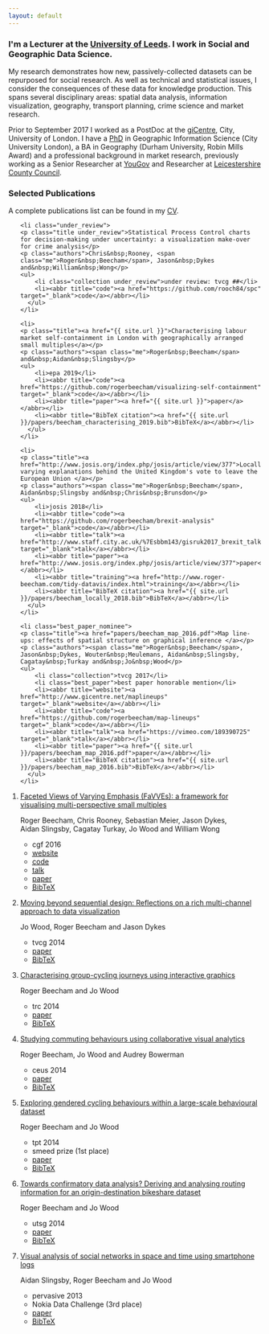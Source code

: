 ```yaml
---
layout: default
---
```



### I'm a Lecturer at the [University of Leeds](https://www.leeds.ac.uk). I work in Social and Geographic Data Science.

My research demonstrates how new, passively-collected datasets can be repurposed for social research. As well as technical and statistical issues, I consider the consequences of these data for knowledge production. This spans several disciplinary areas: spatial data analysis, information visualization, geography, transport planning, crime science and market research.

Prior to September 2017 I worked as a PostDoc at the [giCentre](https://www.gicentre.net), City, University of London. I have a [PhD](http://www.gicentre.net/rogerbeecham/thesis) in Geographic Information Science (City University London), a BA in Geography (Durham University, Robin Mills Award) and a professional background in market research, previously working as a Senior Researcher at [YouGov](https://yougov.co.uk) and Researcher at [Leicestershire County Council](http://www.lsr-online.org/uploads/dasts-finalreport-1810610.pdf).


### Selected Publications

A complete publications list can be found in my [CV](/roger_beecham_cv.pdf).

<ol class="publications">

    <li class="under_review">
    <p class="title under_review">Statistical Process Control charts for decision-making under uncertainty: a visualization make-over for crime analysis</p>
    <p class="authors">Chris&nbsp;Rooney, <span class="me">Roger&nbsp;Beecham</span>, Jason&nbsp;Dykes and&nbsp;William&nbsp;Wong</p>
    <ul>
        <li class="collection under_review">under review: tvcg ##</li>
        <li><abbr title="code"><a href="https://github.com/rooch84/spc" target="_blank">code</a></abbr></li>
      </ul>
    </li>

    <li>
    <p class="title"><a href="{{ site.url }}">Characterising labour market self-containment in London with geographically arranged small multiples</a></p>
    <p class="authors"><span class="me">Roger&nbsp;Beecham</span> and&nbsp;Aidan&nbsp;Slingsby</p>
    <ul>
        <li>epa 2019</li>
        <li><abbr title="code"><a href="https://github.com/rogerbeecham/visualizing-self-containment" target="_blank">code</a></abbr></li>
        <li><abbr title="paper"><a href="{{ site.url }}">paper</a></abbr></li>
        <li><abbr title="BibTeX citation"><a href="{{ site.url }}/papers/beecham_characterising_2019.bib">BibTeX</a></abbr></li>
      </ul>
    </li>

    <li>
    <p class="title"><a href="http://www.josis.org/index.php/josis/article/view/377">Locally-varying explanations behind the United Kingdom's vote to leave the European Union </a></p>
    <p class="authors"><span class="me">Roger&nbsp;Beecham</span>, Aidan&nbsp;Slingsby and&nbsp;Chris&nbsp;Brunsdon</p>
    <ul>
        <li>josis 2018</li>
        <li><abbr title="code"><a href="https://github.com/rogerbeecham/brexit-analysis" target="_blank">code</a></abbr></li>
        <li><abbr title="talk"><a href="http://www.staff.city.ac.uk/%7Esbbm143/gisruk2017_brexit_talk.pdf" target="_blank">talk</a></abbr></li>
        <li><abbr title="paper"><a href="http://www.josis.org/index.php/josis/article/view/377">paper</a></abbr></li>
        <li><abbr title="training"><a href="http://www.roger-beecham.com/tidy-datavis/index.html">training</a></abbr></li>
        <li><abbr title="BibTeX citation"><a href="{{ site.url }}/papers/beecham_locally_2018.bib">BibTeX</a></abbr></li>
      </ul>
    </li>

    <li class="best_paper_nominee">
    <p class="title"><a href="papers/beecham_map_2016.pdf">Map line-ups: effects of spatial structure on graphical inference </a></p>
    <p class="authors"><span class="me">Roger&nbsp;Beecham</span>, Jason&nbsp;Dykes, Wouter&nbsp;Meulemans, Aidan&nbsp;Slingsby, Cagatay&nbsp;Turkay and&nbsp;Jo&nbsp;Wood</p>
    <ul>
        <li class="collection">tvcg 2017</li>
        <li class="best_paper">best paper honorable mention</li>
        <li><abbr title="website"><a href="http://www.gicentre.net/maplineups" target="_blank">website</a></abbr></li>
        <li><abbr title="code"><a href="https://github.com/rogerbeecham/map-lineups" target="_blank">code</a></abbr></li>
        <li><abbr title="talk"><a href="https://vimeo.com/189390725" target="_blank">talk</a></abbr></li>
        <li><abbr title="paper"><a href="{{ site.url }}/papers/beecham_map_2016.pdf">paper</a></abbr></li>
        <li><abbr title="BibTeX citation"><a href="{{ site.url }}/papers/beecham_map_2016.bib">BibTeX</a></abbr></li>
      </ul>
    </li>

   <li>
   <p class="title"><a href="{{ site.url }}/papers/beecham_faceted_2016.pdf">Faceted Views of Varying Emphasis (FaVVEs): a framework for visualising multi-perspective small multiples</a></p>
   <p class="authors"><span class="me">Roger&nbsp;Beecham</span>, Chris&nbsp;Rooney, Sebastian&nbsp;Meier, Jason&nbsp;Dykes, Aidan&nbsp;Slingsby, Cagatay&nbsp;Turkay, Jo&nbsp;Wood and&nbsp;William&nbsp;Wong</p>
   <ul>
       <li> cgf 2016</li
       ><li><abbr title="website"><a href="http://www.gicentre.net/favves" target="_blank">website</a></abbr></li>
       <li><abbr title="code"><a href="https://github.com/sebastian-meier/vis-survey" target="_blank">code</a></abbr></li>
       <li><abbr title="talk"><a href="https://vimeo.com/groups/eurovis2016/videos/177268318" target="_blank">talk</a></abbr></li>
       <li><abbr title="paper"><a href="{{ site.url }}/papers/beecham_faceted_2016.pdf">paper</a></abbr></li>
       <li><abbr title="BibTeX citation"><a href="{{ site.url }}/papers/beecham_faceted_2016.bib">BibTeX</a></abbr></li>
    </ul>
   </li>


   <li>
   <p class="title"><a href="{{ site.url }}/papers/wood_moving_2014.pdf">Moving beyond sequential design: Reflections on a rich multi-channel approach to data visualization</a></p>
   <p class="authors"> Jo&nbsp;Wood, <span class="me">Roger&nbsp;Beecham</span> and&nbsp;Jason&nbsp;Dykes
   <ul>
       <li> tvcg 2014</li>
         <li><abbr title="paper"><a href="{{ site.url }}/papers/wood_moving_2014.pdf">paper</a></abbr></li>
       <li><abbr title="BibTeX citation"><a href="{{ site.url }}/papers/wood_moving_2014.bib">BibTeX</a></abbr></li>
  </ul>


   <li>
   <p class="title"><a href="{{ site.url }}/papers/beecham_characterising_2014.pdf">Characterising group-cycling journeys using interactive graphics</a></p>
   <p class="authors"> <span class="me">Roger&nbsp;Beecham</span> and&nbsp;Jo&nbsp;Wood
   <ul>
       <li> trc 2014</li>
         <li><abbr title="paper"><a href="{{ site.url }}/papers/beecham_characterising_2014.pdf">paper</a></abbr></li>
       <li><abbr title="BibTeX citation"><a href="{{ site.url }}/papers/beecham_characterising_2014.bib">BibTeX</a></abbr></li>
    </ul>

   <li>
   <p class="title"><a href="{{ site.url }}/papers/beecham_studying_2014.pdf">Studying commuting behaviours using collaborative visual analytics</a></p>
   <p class="authors"> <span class="me">Roger&nbsp;Beecham</span>,&nbsp;Jo&nbsp;Wood and&nbsp;Audrey&nbsp;Bowerman
   <ul>
       <li> ceus 2014</li>
         <li><abbr title="paper"><a href="{{ site.url }}/papers/beecham_studying_2014.pdf">paper</a></abbr></li>
       <li><abbr title="BibTeX citation"><a href="{{ site.url }}/papers/beecham_studying_2014.bib">BibTeX</a></abbr></li>
    </ul>


   <li class="best_paper_nominee">
   <p class="title"><a href="{{ site.url }}/papers/beecham_exploring_2014.pdf">Exploring gendered cycling behaviours within a large-scale behavioural dataset</a></p>
   <p class="authors"> <span class="me">Roger&nbsp;Beecham</span> and&nbsp;Jo&nbsp;Wood
   <ul>
       <li> tpt 2014</li>
        <li class="best_paper">smeed prize (1st place)</li>
         <li><abbr title="paper"><a href="{{ site.url }}/papers/beecham_exploring_2014.pdf">paper</a></abbr></li>
       <li><abbr title="BibTeX citation"><a href="{{ site.url }}/papers/beecham_exploring_2014.bib">BibTeX</a></abbr></li>
    </ul>

<li>
   <p class="title"><a href="{{ site.url }}/papers/beecham_towards_2014.pdf">Towards confirmatory data analysis? Deriving and analysing routing information for an origin-destination bikeshare dataset</a></p>
   <p class="authors"> <span class="me">Roger&nbsp;Beecham</span> and&nbsp;Jo&nbsp;Wood
   <ul>
       <li> utsg 2014</li>
         <li><abbr title="paper"><a href="{{ site.url }}/papers/beecham_towards_2014.pdf">paper</a></abbr></li>
       <li><abbr title="BibTeX citation"><a href="{{ site.url }}/papers/beecham_towards_2014.bib">BibTeX</a></abbr></li>
    </ul>

  <li class="best_paper_nominee">
  <p class="title"><a href="{{ site.url }}/papers/slingsby_visual_2013.pdf">Visual analysis of social networks in space and time using smartphone logs</a></p>
  <p class="authors">Aidan&nbsp;Slingsby, <span class="me">Roger&nbsp;Beecham</span> and&nbsp;Jo&nbsp;Wood
  <ul>
      <li> pervasive 2013</li>
      <li class="best_paper">Nokia Data Challenge (3rd place)</li>
        <li><abbr title="paper"><a href="{{ site.url }}/papers/slingsby_visual_2013.pdf">paper</a></abbr></li>
      <li><abbr title="BibTeX citation"><a href="{{ site.url }}/papers/slingsby_visual_2013.bib">BibTeX</a></abbr></li>
   </ul>
